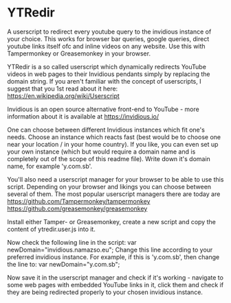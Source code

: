 # YTRedir
A userscript to redirect every youtube query to the invidious instance of your choice.
This works for browser bar queries, google queries, direct youtube links itself ofc and inline videos on any website.
Use this with Tampermonkey or Greasemonkey in your browser.

YTRedir is a so called userscript which dynamically redirects YouTube videos in web pages to their Invidious pendants simply by replacing the domain string. If you aren't familiar with the concept of userscripts, I suggest that you 1st read about it here: https://en.wikipedia.org/wiki/Userscript

Invidious is an open source alternative front-end to YouTube - more information about it is available at https://invidious.io/

One can choose between different Invidious instances which fit one's needs. Choose an instance which reacts fast (best would be to choose one near your location / in your home country). If you like, you can even set up your own instance (which but would require a domain name and is completely out of the scope of this readme file). Write down it's domain name, for example 'y.com.sb'.

You'll also need a userscript manager for your browser to be able to use this script. Depending on your browser and likings you can choose between several of them. The most popular userscript managers there are today are 
https://github.com/Tampermonkey/tampermonkey
https://github.com/greasemonkey/greasemonkey

Install either Tamper- or Greasemonkey, create a new script and copy the content of ytredir.user.js into it. 

Now check the following line in the script:
var newDomain="invidious.namazso.eu"; 
Change this line according to your preferred invidious instance. For example, if this is 'y.com.sb', then change the line to:
var newDomain="y.com.sb";

Now save it in the userscript manager and check if it's working - navigate to some web pages with embedded YouTube links in it, click them and check if they are being redirected properly to your chosen invidious instance.
